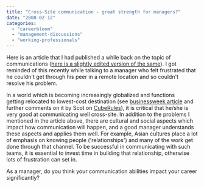 ```yaml
---
title: "Cross-Site communication - great strength for managers?"
date: "2008-02-12"
categories: 
  - "careerbloom"
  - "management-discussions"
  - "working-professionals"
---
```


Here is an article that I had published a while back on the topic of communications ([here is a slightly edited version of the same](http://mrityunjaykumar.wordpress.com/2008/01/20/are-all-communication-problems-same/ "http://mrityunjaykumar.wordpress.com/2008/01/20/are-all-communication-problems-same/")). I got reminded of this recently while talking to a manager who felt frustrated that he couldn't get through his peer in a remote location and so couldn't resolve his problem.

In a world which is becoming increasingly globalized and functions getting relocated to lowest-cost destination (see [businessweek article](http://www.businessweek.com/magazine/content/08_04/b4068036075566.htm "http://www.businessweek.com/magazine/content/08_04/b4068036075566.htm") and further comments on it by Scot on [CubeRules](http://cuberules.com/2008/01/28/the-global-enterprise-ibm-changes-the-rules/ "http://cuberules.com/2008/01/28/the-global-enterprise-ibm-changes-the-rules/")), it is critical that he/she is very good at communicating well cross-site. In addition to the problems I mentioned in the article above, there are cultural and social aspects which impact how communication will happen, and a good manager understands these aspects and applies them well. For example, Asian cultures place a lot of emphasis on knowing people ('relationships') and many of the work get done through that channel. To be successful in communicating with such teams, it is essential to invest time in building that relationship, otherwise lots of frustration can set in.

As a manager, do you think your communication abilities impact your career significantly?
